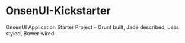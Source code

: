 OnsenUI-Kickstarter
===================

OnsenUI Application Starter Project - Grunt built, Jade described, Less styled, Bower wired
